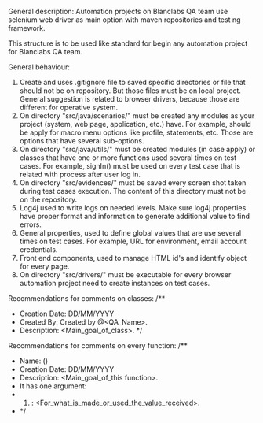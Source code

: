 General description:
Automation projects on Blanclabs QA team use selenium web driver as main option with maven repositories and test ng framework.

This structure is to be used like standard for begin any automation project for Blanclabs QA team.

General behaviour:
1. Create and uses .gitignore file to saved specific directories or file that should not be on repository. But those files must be on local project. General suggestion is related to browser drivers, because those are different for operative system.
2. On directory "src/java/scenarios/" must be created any modules as your project (system, web page, application, etc.) have. For example, should be apply for macro menu options like profile, statements, etc. Those are options that have several sub-options.
3. On directory "src/java/utils/" must be created modules (in case apply) or classes that have one or more functions used several times on test cases. For example, signIn() must be used on every test case that is related with process after user log in.
4. On directory "src/evidences/" must be saved every screen shot taken during test cases execution. The content of this directory must not be on the repository.
5. Log4j used to write logs on needed levels. Make sure log4j.properties have proper format and information to generate additional value to find errors.
6. General properties, used to define global values that are use several times on test cases. For example, URL for environment, email account credentials.
7. Front end components, used to manage HTML id's and identify object for every page. 
8. On directory "src/drivers/" must be executable for every browser automation project need to create instances on test cases.

Recommendations for comments on classes:
/**
 * Creation Date: DD/MM/YYYY
 * Created By: Created by @<QA_Name>.
 * Description: <Main_goal_of_class>.
 */
 
 Recommendations for comments on every function:
 /**
 * Name: <functionName>()
 * Creation Date: DD/MM/YYYY
 * Description: <Main_goal_of_this function>.
 * It has one argument:
 * 1. <firstArgument>: <For_what_is_made_or_used_the_value_received>.
 * */